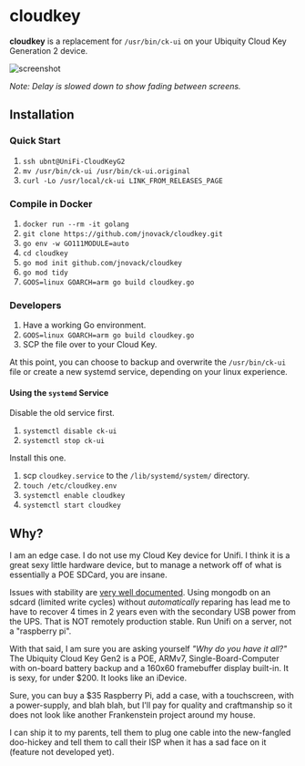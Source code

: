 # cloudkey

**cloudkey** is a replacement for `/usr/bin/ck-ui` on your Ubiquity Cloud Key
Generation 2 device.

![screenshot](https://raw.githubusercontent.com/jnovack/cloudkey/master/doc/screenshot.gif)

*Note: Delay is slowed down to show fading between screens.*

## Installation

### Quick Start

1. `ssh ubnt@UniFi-CloudKeyG2`
2. `mv /usr/bin/ck-ui /usr/bin/ck-ui.original`
3. `curl -Lo /usr/local/ck-ui LINK_FROM_RELEASES_PAGE`

### Compile in Docker

1. `docker run --rm -it golang`
2. `git clone https://github.com/jnovack/cloudkey.git`
3. `go env -w GO111MODULE=auto`
4. `cd cloudkey`
5. `go mod init github.com/jnovack/cloudkey`
6. `go mod tidy`
7. `GOOS=linux GOARCH=arm go build cloudkey.go`

### Developers

1. Have a working Go environment.
2. `GOOS=linux GOARCH=arm go build cloudkey.go`
3. SCP the file over to your Cloud Key.

At this point, you can choose to backup and overwrite the `/usr/bin/ck-ui`
file or create a new systemd service, depending on your linux experience.

#### Using the `systemd` Service

Disable the old service first.

1. `systemctl disable ck-ui`
2. `systemctl stop ck-ui`

Install this one.

1. scp `cloudkey.service` to the `/lib/systemd/system/` directory.
2. `touch /etc/cloudkey.env`
3. `systemctl enable cloudkey`
4. `systemctl start cloudkey`

## Why?

I am an edge case.  I do not use my Cloud Key device for Unifi.  I think it is
a great sexy little hardware device, but to manage a network off of what is
essentially a POE SDCard, you are insane.

Issues with stability are [very well documented](https://help.ubnt.com/hc/en-us/articles/360000128688-UniFi-Troubleshooting-Offline-Cloud-Key-and-Other-Stability-Issues#4).
Using mongodb on an sdcard (limited write cycles) without *automatically*
reparing has lead me to have to recover 4 times in 2 years even with the
secondary USB power from the UPS. That is NOT remotely production stable.
Run Unifi on a server, not a "raspberry pi".

With that said, I am sure you are asking yourself *"Why do you have it all?"*
The Ubiquity Cloud Key Gen2 is a POE, ARMv7, Single-Board-Computer with
on-board battery backup and a 160x60 framebuffer display built-in.  It is
sexy, for under $200. It looks like an iDevice.

Sure, you can buy a $35 Raspberry Pi, add a case, with a touchscreen, with
a power-supply, and blah blah, but I'll pay for quality and craftmanship so
it does not look like another Frankenstein project around my house.

I can ship it to my parents, tell them to plug one cable into the new-fangled
doo-hickey and tell them to call their ISP when it has a sad face on it
(feature not developed yet).

